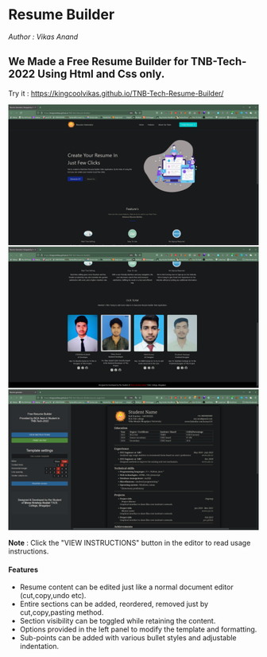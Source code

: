 # Resume Builder

_Author : Vikas Anand_

## We Made a Free Resume Builder for TNB-Tech-2022 Using Html and Css only. 
  
Try it : https://kingcoolvikas.github.io/TNB-Tech-Resume-Builder/ 

![Front_Page](images/Front.png)
![Bottom_Page](images/Bottom.png)
![Resume_Page](images/Resume.png)


**Note** : Click the "VIEW INSTRUCTIONS" button in the editor to read usage instructions.

#### Features
- Resume content can be edited just like a normal document editor (cut,copy,undo etc).
- Entire sections can be added, reordered, removed just by cut,copy,pasting method.
- Section visibility can be toggled while retaining the content.
- Options provided in the left panel to modify the template and formatting.
- Sub-points can be added with various bullet styles and adjustable indentation.

